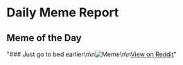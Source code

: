 # Daily Meme Report

## Meme of the Day
"### Just go to bed earlier\n\n![Meme](https://i.redd.it/j53qhwvvgbce1.png)\n\n[View on Reddit](https://redd.it/1hyqqpu)"
